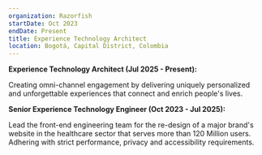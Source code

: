 ```yaml
---
organization: Razorfish
startDate: Oct 2023
endDate: Present
title: Experience Technology Architect
location: Bogotá, Capital District, Colombia
---
```


**Experience Technology Architect (Jul 2025 - Present):**

Creating omni-channel engagement by delivering uniquely personalized and unforgettable experiences that connect and enrich people's lives.

**Senior Experience Technology Engineer (Oct 2023 - Jul 2025):**

Lead the front-end engineering team for the re-design of a major brand's website in the healthcare sector that serves more than 120 Million users. Adhering with strict performance, privacy and accessibility requirements.
